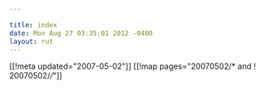 ```yaml
---

title: index
date: Mon Aug 27 03:35:01 2012 -0400
layout: rut
---
```


[[!meta updated="2007-05-02"]]
[[!map pages="20070502/* and ! 20070502/*/*"]]
